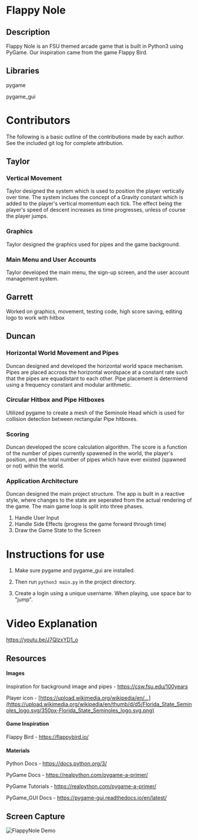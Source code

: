 # Flappy Nole

## Description
Flappy Nole is an FSU themed arcade game that is built in Python3 using PyGame.
Our inspiration came from the game Flappy Bird.

## Libraries
pygame

pygame_gui

# Contributors
The following is a basic outline of the contributions made by each author. See the included git log for complete attribution.
## Taylor
### Vertical Movement
Taylor designed the system which is used to position the player vertically over time. The system inclues the concept of a Gravity constant which is added to the player's vertical momentum each tick. The effect being the player's speed of descent increases as time progresses, unless of course the player jumps.
### Graphics
Taylor designed the graphics used for pipes and the game background.
### Main Menu and User Accounts
Taylor developed the main menu, the sign-up screen, and the user account management system.

## Garrett
Worked on graphics, movement, testing code, high score saving, editing logo to work with hitbox

## Duncan 
### Horizontal World Movement and Pipes
Duncan designed and developed the horizontal world space mechanism. Pipes are placed accross the horizontal wordspace at a constant rate such that the pipes are equadistant to each other. Pipe placement is determiend using a frequency constant
and modular arithmetic. 

### Circular Hitbox and Pipe Hitboxes
Utilized pygame to create a mesh of the Seminole Head which is used for collision detection between rectangular Pipe hitboxes. 

### Scoring
Duncan developed the score calculation algorithm. The score is a function of the number of pipes currently spawened in the world, the player's position, and the total number of pipes which have ever existed (spawned or not) within the world.

### Application Architecture
Duncan designed the main project structure. The app is built in a reactive style, where changes to the state are seperated from the actual rendering of the game. The main game loop is split into three phases.
1. Handle User Input
2. Handle Side Effects (progress the game forward through time)
3. Draw the Game State to the Screen

# Instructions for use
1. Make sure pygame and pygame_gui are installed.

2. Then run `python3 main.py` in the project directory.

3. Create a login using a unique username. When playing, use space bar to "jump".

# Video Explanation
https://youtu.be/J7QlzxYD1_o

## Resources
#### Images
Inspiration for background image and pipes - https://csw.fsu.edu/100years

Player icon - [https://upload.wikimedia.org/wikipedia/en/...](https://upload.wikimedia.org/wikipedia/en/thumb/d/d5/Florida_State_Seminoles_logo.svg/350px-Florida_State_Seminoles_logo.svg.png)

#### Game Inspiration
Flappy Bird - https://flappybird.io/
#### Materials

Python Docs - https://docs.python.org/3/

PyGame Docs - https://realpython.com/pygame-a-primer/

PyGame Tutorials - https://realpython.com/pygame-a-primer/

PyGame_GUI Docs - https://pygame-gui.readthedocs.io/en/latest/


## Screen Capture

 ![FlappyNole Demo](./readme-assets/demo-video.gif)
